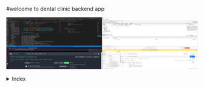 
#welcome to dental clinic backend app
<p align="center"><img src="./img/headerpict.jpg"/></p> 

<details>
  <summary>Index</summary>
  <ol>
    <li><a href="#About-project">About project</a></li>
    <li><a href="#Deploy-🚀">Deploy</a></li>
    <li><a href="#Stack">Stack</a></li>
    <li><a href="#Diagram-bd">Diagram DB</a></li>
    <li><a href="#Local-instalation">Local installation</a></li>
    <li><a href="#How-do-we-do-it">How do we do it</a></li>
    <li><a href="#Project-structure">Project structure</a></li>
    <li><a href="#Data-base">Database</a></li>
    <li><a href="#Endpoints">Endpoints</a></li>
    <li><a href="#known-bugs">Known bugs</a></li>
    <li><a href="#Future-functionalities">Future funtionalities</a></li>
    <li><a href="#Licence">Licence</a></li>
    <li><a href="#Webgraphy">Webgraphy</a></li>
    <li><a href="#Gratitudes">Gratitudes</a></li>
    <li><a href="#Contact">Contact</a></li>
  </ol>
</details>

